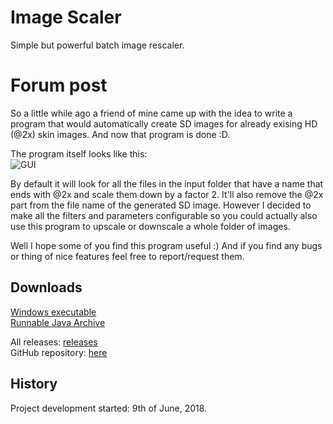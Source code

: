 # Image Scaler
Simple but powerful batch image rescaler.

# Forum post
So a little while ago a friend of mine came up with the idea to write a program that would automatically create SD images for already exising HD (@2x) skin images.
And now that program is done :D.

The program itself looks like this:    
![GUI](https://i.imgur.com/dYRt25h.png)

By default it will look for all the files in the input folder that have a name that ends with @2x and scale them down by a factor 2. It'll also remove the @2x part from the file name of the generated SD image. 
However I decided to make all the filters and parameters configurable so you could actually also use this program to upscale or downscale a whole folder of images.

Well I hope some of you find this program useful :)
And if you find any bugs or thing of nice features feel free to report/request them. 

## Downloads
[Windows executable](https://github.com/RoanH/ImageScaler/releases/download/v1.0/ImageScaler-v1.0.exe)<br>
[Runnable Java Archive](https://github.com/RoanH/ImageScaler/releases/download/v1.0/ImageScaler-v1.0.jar)

All releases: [releases](https://github.com/RoanH/ImageScaler/releases)<br>
GitHub repository: [here](https://github.com/RoanH/ImageScaler)

## History
Project development started: 9th of June, 2018.

